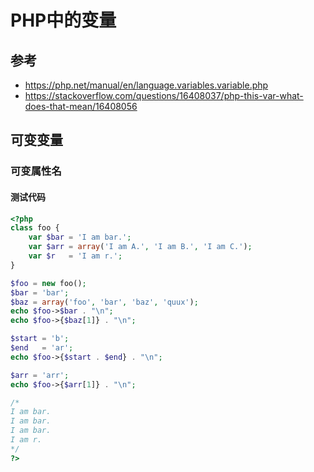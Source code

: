 # PHP中的变量

## 参考

- https://php.net/manual/en/language.variables.variable.php
- https://stackoverflow.com/questions/16408037/php-this-var-what-does-that-mean/16408056

## 可变变量

### 可变属性名

#### 测试代码

```php
<?php
class foo {
    var $bar = 'I am bar.';
    var $arr = array('I am A.', 'I am B.', 'I am C.');
    var $r   = 'I am r.';
}

$foo = new foo();
$bar = 'bar';
$baz = array('foo', 'bar', 'baz', 'quux');
echo $foo->$bar . "\n";
echo $foo->{$baz[1]} . "\n";

$start = 'b';
$end   = 'ar';
echo $foo->{$start . $end} . "\n";

$arr = 'arr';
echo $foo->{$arr[1]} . "\n";

/*
I am bar.
I am bar.
I am bar.
I am r.
*/
?>
```

